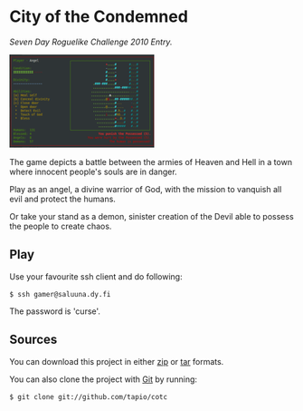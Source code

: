 City of the Condemned
=====================
_Seven Day Roguelike Challenge 2010 Entry._

[![CotC gameplay](pics/cotc_thumb.png "Optional title")](pics/cotc.png)


The game depicts a battle between the armies of
Heaven and Hell in a town where innocent people's
souls are in danger.

Play as an angel, a divine warrior of God, with the
mission to vanquish all evil and protect the humans.

Or take your stand as a demon, sinister creation of the Devil
able to possess the people to create chaos.

## Play ##
Use your favourite ssh client and do following:

    $ ssh gamer@saluuna.dy.fi
    
The password is 'curse'.

## Sources ##
You can download this project in either
[zip](http://github.com/tapio/cotc/zipball/master "zip") or
[tar](http://github.com/tapio/cotc/tarball/master "tar") formats.

You can also clone the project with [Git](http://git-scm.com "Git") by running:

    $ git clone git://github.com/tapio/cotc

